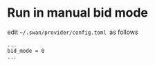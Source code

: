 # Run in manual bid mode

edit `~/.swan/provider/config.toml `as follows

```
...
bid_mode = 0
...
```
